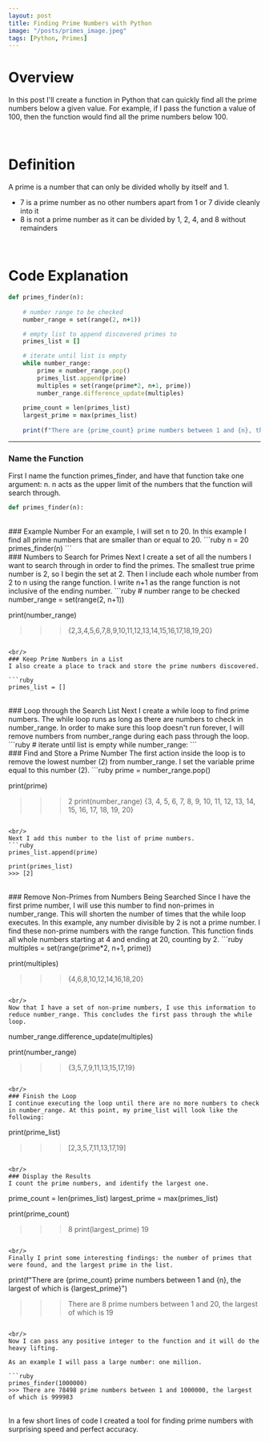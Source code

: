 ```yaml
---
layout: post
title: Finding Prime Numbers with Python
image: "/posts/primes_image.jpeg"
tags: [Python, Primes]
---
```


# Overview
In this post I'll create a function in Python that can quickly find all the prime numbers below a given value.  For example, if I pass the function a value of 100, then the function would find all the prime numbers below 100.

<br/>

# Definition
A prime is a number that can only be divided wholly by itself and 1. 
- 7 is a prime number as no other numbers apart from 1 or 7 divide cleanly into it
- 8 is not a prime number as it can be divided by 1, 2, 4, and 8 without remainders


<br/>

# Code Explanation
```ruby
def primes_finder(n):
    
    # number range to be checked
    number_range = set(range(2, n+1))

    # empty list to append discovered primes to
    primes_list = []

    # iterate until list is empty
    while number_range:
        prime = number_range.pop()
        primes_list.append(prime)
        multiples = set(range(prime*2, n+1, prime))
        number_range.difference_update(multiples)
        
    prime_count = len(primes_list)
    largest_prime = max(primes_list)
    
    print(f"There are {prime_count} prime numbers between 1 and {n}, the largest of which is {largest_prime}")
```

---

### Name the Function
First I name the function primes_finder, and have that function take one argument: n. n acts as the upper limit of the numbers that the function will search through.
```ruby
def primes_finder(n):
```

<br/>
### Example Number
For an example, I will set n to 20. In this example I find all prime numbers that are smaller than or equal to 20.
```ruby
n = 20
primes_finder(n)
```

<br/>
### Numbers to Search for Primes
Next I create a set of all the numbers I want to search through in order to find the primes. The smallest true prime number is 2, so I begin the set at 2. Then I include each whole number from 2 to n using the range function. I write n+1 as the range function is not inclusive of the ending number.
```ruby
# number range to be checked
number_range = set(range(2, n+1))

print(number_range)
>>> {2,3,4,5,6,7,8,9,10,11,12,13,14,15,16,17,18,19,20}
```

<br/>
### Keep Prime Numbers in a List
I also create a place to track and store the prime numbers discovered.

```ruby
primes_list = []
```

<br/>
### Loop through the Search List
Next I create a while loop to find prime numbers. The while loop runs as long as there are numbers to check in number_range. In order to make sure this loop doesn't run forever, I will remove numbers from number_range during each pass through the loop.
```ruby
# iterate until list is empty
while number_range:
```

<br/>
### Find and Store a Prime Number
The first action inside the loop is to remove the lowest number (2) from number_range. I set the variable prime equal to this number (2).
```ruby
prime = number_range.pop()

print(prime)
>>> 2
print(number_range)
>>> {3, 4, 5, 6, 7, 8, 9, 10, 11, 12, 13, 14, 15, 16, 17, 18, 19, 20}
```

<br/>
Next I add this number to the list of prime numbers.
```ruby
primes_list.append(prime)

print(primes_list)
>>> [2]
```

<br/>
### Remove Non-Primes from Numbers Being Searched
Since I have the first prime number, I will use this number to find non-primes in number_range. This will shorten the number of times that the while loop executes.
In this example, any number divisible by 2 is not a prime number. I find these non-prime numbers with the range function. This function finds all whole numbers starting at 4 and ending at 20, counting by 2.
```ruby
 multiples = set(range(prime*2, n+1, prime))
 
 print(multiples)
 >>> {4,6,8,10,12,14,16,18,20}
```

<br/>
Now that I have a set of non-prime numbers, I use this information to reduce number_range. This concludes the first pass through the while loop.
```
number_range.difference_update(multiples)

print(number_range)
>>> {3,5,7,9,11,13,15,17,19}
```      

<br/>
### Finish the Loop
I continue executing the loop until there are no more numbers to check in number_range. At this point, my prime_list will look like the following:
```         
print(prime_list)
>>> [2,3,5,7,11,13,17,19]
```

<br/>
### Display the Results
I count the prime numbers, and identify the largest one.
```         
prime_count = len(primes_list)
largest_prime = max(primes_list)

print(prime_count)
>>> 8
print(largest_prime)
>>> 19
```

<br/>
Finally I print some interesting findings: the number of primes that were found, and the largest prime in the list.
``` 
print(f"There are {prime_count} prime numbers between 1 and {n}, the largest of which is {largest_prime}")
>>> There are 8 prime numbers between 1 and 20, the largest of which is 19
``` 

<br/>
Now I can pass any positive integer to the function and it will do the heavy lifting.

As an example I will pass a large number: one million.

```ruby
primes_finder(1000000)
>>> There are 78498 prime numbers between 1 and 1000000, the largest of which is 999983
```

</br>
In a few short lines of code I created a tool for finding prime numbers with surprising speed and perfect accuracy.
